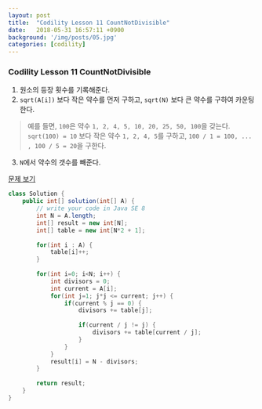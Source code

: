 ```yaml
---
layout: post
title:  "Codility Lesson 11 CountNotDivisible"
date:   2018-05-31 16:57:11 +0900
background: '/img/posts/05.jpg'
categories: [codility]
---
```


### Codility Lesson 11 CountNotDivisible
1. 원소의 등장 횟수를 기록해준다.
2. `sqrt(A[i])` 보다 작은 약수를 먼저 구하고, `sqrt(N)` 보다 큰 약수를 구하여 카운팅한다.
> 예를 들면, `100`은 약수 `1, 2, 4, 5, 10, 20, 25, 50, 100`을 갖는다.
> `sqrt(100) = 10` 보다 작은 약수 `1, 2, 4, 5`를 구하고, `100 / 1 = 100, ... , 100 / 5 = 20`을 구한다.
3. `N`에서 약수의 갯수를 빼준다.

[문제 보기](https://app.codility.com/programmers/lessons/11-sieve_of_eratosthenes/count_non_divisible/)

~~~java
class Solution {
    public int[] solution(int[] A) {
        // write your code in Java SE 8
        int N = A.length;
        int[] result = new int[N];
        int[] table = new int[N*2 + 1];
        
        for(int i : A) {
            table[i]++;
        }
        
        for(int i=0; i<N; i++) {
            int divisors = 0;
            int current = A[i];
            for(int j=1; j*j <= current; j++) {
                if(current % j == 0) {
                    divisors += table[j];
                    
                    if(current / j != j) {
                        divisors += table[current / j];
                    }
                }
            }
            result[i] = N - divisors;
        }
        
        return result;
    }
}
~~~